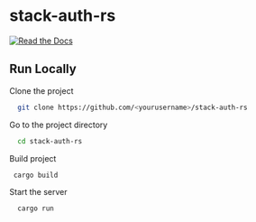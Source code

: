 # stack-auth-rs

[![Read the Docs](https://img.shields.io/readthedocs/pip)](https://docs.stack-auth.com/getting-started/overview)


## Run Locally

Clone the project

```bash
  git clone https://github.com/<yourusername>/stack-auth-rs
```

Go to the project directory

```bash
  cd stack-auth-rs
```

Build project

```bash
 cargo build
```

Start the server

```bash
  cargo run